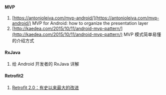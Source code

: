 #### MVP

1. [https://antonioleiva.com/mvp-android/](https://antonioleiva.com/mvp-android/) MVP for Android: how to organize the presentation layer
2. [http://kaedea.com/2015/10/11/android-mvp-pattern/](http://kaedea.com/2015/10/11/android-mvp-pattern/) MVP 模式简单易懂的介绍方式

#### RxJava

1. 给 Android 开发者的 RxJava 详解 

#### Retrofit2

1. [Retrofit 2.0：有史以来最大的改进](http://www.jcodecraeer.com/a/anzhuokaifa/androidkaifa/2015/0915/3460.html)



